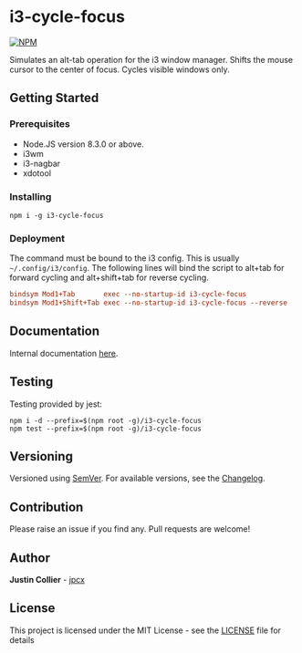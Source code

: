 # i3-cycle-focus

[![NPM](https://nodei.co/npm/i3-cycle-focus.png)](https://nodei.co/npm/i3-cycle-focus/)

Simulates an alt-tab operation for the i3 window manager. Shifts the mouse cursor to the center of focus. Cycles visible windows only.

## Getting Started

### Prerequisites

+ Node.JS version 8.3.0 or above.
+ i3wm
+ i3-nagbar
+ xdotool

### Installing

```console
npm i -g i3-cycle-focus
```

### Deployment

The command must be bound to the i3 config. This is usually `~/.config/i3/config`. The following lines will bind the script to alt+tab for forward cycling and alt+shift+tab for reverse cycling.

```ini
bindsym Mod1+Tab       exec --no-startup-id i3-cycle-focus
bindsym Mod1+Shift+Tab exec --no-startup-id i3-cycle-focus --reverse
```

## Documentation

Internal documentation [here](https://github.com/jpcx/i3-cycle-focus/blob/0.1.0/docs/global.md).

## Testing

Testing provided by jest:

```console
npm i -d --prefix=$(npm root -g)/i3-cycle-focus
npm test --prefix=$(npm root -g)/i3-cycle-focus
```

## Versioning

Versioned using [SemVer](http://semver.org/). For available versions, see the [Changelog](https://github.com/jpcx/i3-cycle-focus/blob/0.1.0/CHANGELOG.md).

## Contribution

Please raise an issue if you find any. Pull requests are welcome!

## Author

**Justin Collier** - [jpcx](https://github.com/jpcx)

## License

This project is licensed under the MIT License - see the [LICENSE](https://github.com/jpcx/i3-cycle-focus/blob/0.1.0/LICENSE) file for details